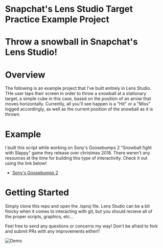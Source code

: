 # Snapchat's Lens Studio Target Practice Example Project

# Throw a snowball in Snapchat's Lens Studio!

# Overview

The following is an example project that I've built enitrely in Lens Studio. THe user taps their screen in order to throw a snowball at a stationary target, a simple cube in this case, based on the position of an arrow that moves horizontally. Currently, all you'll see happen is a "Hit" or a "Miss" logged accordingly, as well as the current position of the snowball as it is thrown.

# Example

I built this script while working on Sony's Goosebumps 2 "Snowball fight with Slappy" game they release over christmas 2018. There weren't any resources at the time for building this type of interactivity. Check it out using the link below!

* [Sony's Goosebumps 2](https://www.snapchat.com/unlock/?type=SNAPCODE&uuid=975173dcd0ba40f39d978c9e55ff73b3&metadata=01)

# Getting Started

Simply clone this repo and open the .lsproj file. Lens Studio can be a bit finicky when it comes to interacting with git, but you should recieve all of the proper scripts, graphics, etc... 

Feel free to send any questions or concerns my way! Don't be afraid to fork and submit PRs with any improvements either!!


![Demo](https://user-images.githubusercontent.com/17322126/57732567-97f41200-765a-11e9-81ee-fa850f837178.gif)

